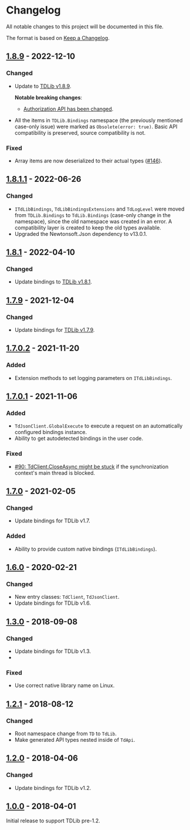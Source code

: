 ﻿Changelog
=========

All notable changes to this project will be documented in this file.

The format is based on [Keep a Changelog](https://keepachangelog.com/en/1.0.0/).

## [1.8.9] - 2022-12-10
### Changed
- Update to [TDLib v1.8.9](https://github.com/tdlib/td/tree/29752073cf2fe586ecefe572d3821a8cf853fab5).

  **Notable breaking changes**:
  - [Authorization API has been changed](https://github.com/tdlib/td/issues/2155#issuecomment-1264474111).
- All the items in `TDLib.Bindings` namespace (the previously mentioned case-only issue) were marked as `Obsolete(error: true)`. Basic API compatibility is preserved, source compatibility is not.

### Fixed
- Array items are now deserialized to their actual types ([#146](https://github.com/egramtel/tdsharp/issues/146)).

## [1.8.1.1] - 2022-06-26
### Changed
- `ITdLibBindings`, `TdLibBindingsExtensions` and `TdLogLevel` were moved from `TDLib.Bindings` to `TdLib.Bindings` (case-only change in the namespace), since the old namespace was created in an error. A compatibility layer is created to keep the old types available.
- Upgraded the Newtonsoft.Json dependency to v13.0.1.

## [1.8.1] - 2022-04-10
### Changed
- Update bindings to [TDLib v1.8.1](https://github.com/tdlib/td/tree/1e1ab5d1b0e4811e6d9e1584a82da08448d0cada).

## [1.7.9] - 2021-12-04
### Changed
- Update bindings for [TDLib v1.7.9](https://github.com/tdlib/td/tree/8d7bda00a535d1eda684c3c8802e85d69c89a14a).

## [1.7.0.2] - 2021-11-20
### Added
- Extension methods to set logging parameters on `ITdLibBindings`.

## [1.7.0.1] - 2021-11-06
### Added
- `TdJsonClient.GlobalExecute` to execute a request on an automatically configured bindings instance.
- Ability to get autodetected bindings in the user code.

### Fixed
- [#90: TdClient.CloseAsync might be stuck](https://github.com/egramtel/tdsharp/issues/90) if the synchronization context's main thread is blocked.

## [1.7.0] - 2021-02-05
### Changed
- Update bindings for TDLib v1.7.

### Added
- Ability to provide custom native bindings (`ITdLibBindings`).

## [1.6.0] - 2020-02-21
### Changed
- New entry classes: `TdClient`, `TdJsonClient`.
- Update bindings for TDLib v1.6.

## [1.3.0] - 2018-09-08
### Changed
- Update bindings for TDLib v1.3.
-
### Fixed
- Use correct native library name on Linux.

## [1.2.1] - 2018-08-12
### Changed
- Root namespace change from `TD` to `TdLib`.
- Make generated API types nested inside of `TdApi`.

## [1.2.0] - 2018-04-06
### Changed
- Update bindings for TDLib v1.2.

## [1.0.0] - 2018-04-01

Initial release to support TDLib pre-1.2.

[1.0.0]: https://github.com/egramtel/tdsharp/releases/tag/v1.0.0
[1.2.0]: https://github.com/egramtel/tdsharp/compare/v1.0.0...v1.2.0
[1.2.1]: https://github.com/egramtel/tdsharp/compare/v1.2.0...v1.2.1
[1.3.0]: https://github.com/egramtel/tdsharp/compare/v1.2.1...v1.3.0
[1.6.0]: https://github.com/egramtel/tdsharp/compare/v1.3.0...v1.6.0
[1.7.0]: https://github.com/egramtel/tdsharp/compare/v1.6.0...v1.7.0
[1.7.0.1]: https://github.com/egramtel/tdsharp/compare/v1.7.0...v1.7.0.1
[1.7.0.2]: https://github.com/egramtel/tdsharp/compare/v1.7.0.1...v1.7.0.2
[1.7.9]: https://github.com/egramtel/tdsharp/compare/v1.7.0.2...v1.7.9
[1.8.1]: https://github.com/egramtel/tdsharp/compare/v1.7.9...v1.8.1
[1.8.1.1]: https://github.com/egramtel/tdsharp/compare/v1.8.1...v1.8.1.1
[1.8.9]: https://github.com/egramtel/tdsharp/compare/v1.8.1.1...v1.8.9
[Unreleased]: https://github.com/egramtel/tdsharp/compare/v1.8.9...HEAD
